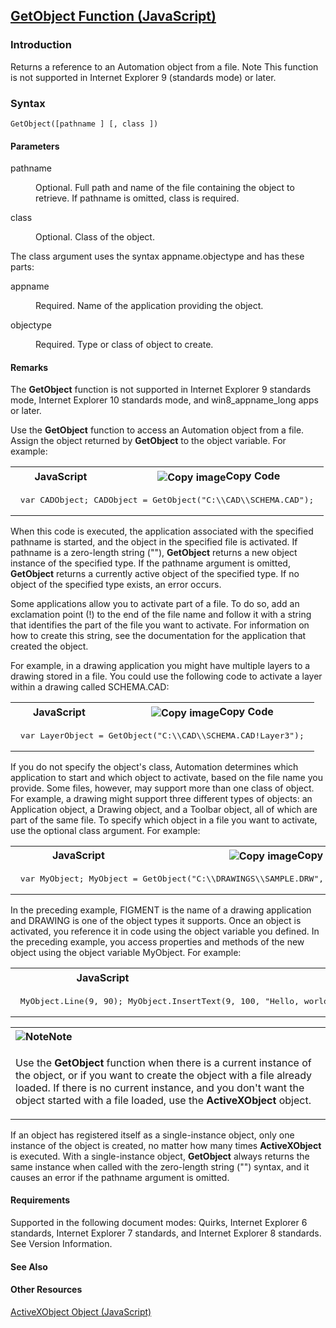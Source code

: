 ## [GetObject Function (JavaScript)](GetObject-Function.html)

### Introduction 

 Returns a reference to an Automation object from a file. Note This function is not supported in Internet Explorer 9 (standards mode) or later.

### Syntax 

```
GetObject([pathname ] [, class ])
```

#### Parameters 

<div id="sectionSection0" class="section" name="collapseableSection" style="" expanded="true">
  <dl class="authored">
    <dt>
      <span class="parameter" sdata="paramReference" xmlns:util="util">pathname</span>
    </dt>
    <dd>
      <p xmlns:util="util">
        Optional. Full path and name of the file containing the object to retrieve. If <span class="parameter" sdata="paramReference">pathname</span> is omitted, <span class="parameter" sdata=
        "paramReference">class</span> is required.
      </p>
    </dd>
    <dt>
      <span class="parameter" sdata="paramReference" xmlns:util="util">class</span>
    </dt>
    <dd>
      <p xmlns:util="util">
        Optional. Class of the object.
      </p>
    </dd>
  </dl>
  <p xmlns:util="util">
    The <span class="parameter" sdata="paramReference">class</span> argument uses the syntax <span class="parameter" sdata="paramReference">appname.objectype</span> and has these parts:
  </p>
  <dl class="authored">
    <dt>
      <span class="parameter" sdata="paramReference" xmlns:util="util">appname</span>
    </dt>
    <dd>
      <p xmlns:util="util">
        Required. Name of the application providing the object.
      </p>
    </dd>
    <dt>
      <span class="parameter" sdata="paramReference" xmlns:util="util">objectype</span>
    </dt>
    <dd>
      <p xmlns:util="util">
        Required. Type or class of object to create.
      </p>
    </dd>
  </dl>
</div>

#### Remarks 

<div id="languageReferenceRemarksSection" class="section" name="collapseableSection" style="">
  <p xmlns:util="util">
    The <b>GetObject</b> function is not supported in Internet Explorer 9 standards mode, Internet Explorer 10 standards mode, and win8_appname_long apps or later.
  </p>
  <p xmlns:util="util">
    Use the <b>GetObject</b> function to access an Automation object from a file. Assign the object returned by <b>GetObject</b> to the object variable. For example:
  </p>
  <div class="code">
    <table width="100%" cellspacing="0" cellpadding="0">
      <tr>
        <th>
          JavaScript&nbsp;
        </th>
        <th>
          <span class="copyCode" onclick="CopyCode(this)" onkeypress="CopyCode_CheckKey(this, event)" onmouseover="ChangeCopyCodeIcon(this)" onmouseout="ChangeCopyCodeIcon(this)" tabindex=
          "0"><img class="copyCodeImage" name="ccImage" align="absmiddle" alt="Copy image" title="Copy image" src="../icons/copycode.gif" />Copy Code</span>
        </th>
      </tr>
      <tr>
        <td colspan="2">
          <pre>
 var CADObject; CADObject = GetObject("C:\\CAD\\SCHEMA.CAD"); 
</pre>
        </td>
      </tr>
    </table>
  </div>
  <p xmlns:util="util">
    When this code is executed, the application associated with the specified <span class="parameter" sdata="paramReference">pathname</span> is started, and the object in the specified file is
    activated. If <span class="parameter" sdata="paramReference">pathname</span> is a zero-length string (""), <b>GetObject</b> returns a new object instance of the specified type. If the
    <span class="parameter" sdata="paramReference">pathname</span> argument is omitted, <b>GetObject</b> returns a currently active object of the specified type. If no object of the specified type
    exists, an error occurs.
  </p>
  <p xmlns:util="util">
    Some applications allow you to activate part of a file. To do so, add an exclamation point (!) to the end of the file name and follow it with a string that identifies the part of the file you
    want to activate. For information on how to create this string, see the documentation for the application that created the object.
  </p>
  <p xmlns:util="util">
    For example, in a drawing application you might have multiple layers to a drawing stored in a file. You could use the following code to activate a layer within a drawing called <span class=
    "code">SCHEMA.CAD</span>:
  </p>
  <div class="code">
    <table width="100%" cellspacing="0" cellpadding="0">
      <tr>
        <th>
          JavaScript&nbsp;
        </th>
        <th>
          <span class="copyCode" onclick="CopyCode(this)" onkeypress="CopyCode_CheckKey(this, event)" onmouseover="ChangeCopyCodeIcon(this)" onmouseout="ChangeCopyCodeIcon(this)" tabindex=
          "0"><img class="copyCodeImage" name="ccImage" align="absmiddle" alt="Copy image" title="Copy image" src="../icons/copycode.gif" />Copy Code</span>
        </th>
      </tr>
      <tr>
        <td colspan="2">
          <pre>
 var LayerObject = GetObject("C:\\CAD\\SCHEMA.CAD!Layer3"); 
</pre>
        </td>
      </tr>
    </table>
  </div>
  <p xmlns:util="util">
    If you do not specify the object's class, Automation determines which application to start and which object to activate, based on the file name you provide. Some files, however, may support more
    than one class of object. For example, a drawing might support three different types of objects: an Application object, a Drawing object, and a Toolbar object, all of which are part of the same
    file. To specify which object in a file you want to activate, use the optional <span class="parameter" sdata="paramReference">class</span> argument. For example:
  </p>
  <div class="code">
    <table width="100%" cellspacing="0" cellpadding="0">
      <tr>
        <th>
          JavaScript&nbsp;
        </th>
        <th>
          <span class="copyCode" onclick="CopyCode(this)" onkeypress="CopyCode_CheckKey(this, event)" onmouseover="ChangeCopyCodeIcon(this)" onmouseout="ChangeCopyCodeIcon(this)" tabindex=
          "0"><img class="copyCodeImage" name="ccImage" align="absmiddle" alt="Copy image" title="Copy image" src="../icons/copycode.gif" />Copy Code</span>
        </th>
      </tr>
      <tr>
        <td colspan="2">
          <pre>
 var MyObject; MyObject = <span class="label">GetObject(</span>"C:\\DRAWINGS\\SAMPLE.DRW", "FIGMENT.DRAWING"<span class="label">)</span>; 
</pre>
        </td>
      </tr>
    </table>
  </div>
  <p xmlns:util="util">
    In the preceding example, <span class="code">FIGMENT</span> is the name of a drawing application and <span class="code">DRAWING</span> is one of the object types it supports. Once an object is
    activated, you reference it in code using the object variable you defined. In the preceding example, you access properties and methods of the new object using the object variable <span class=
    "code">MyObject</span>. For example:
  </p>
  <div class="code">
    <table width="100%" cellspacing="0" cellpadding="0">
      <tr>
        <th>
          JavaScript&nbsp;
        </th>
        <th>
          <span class="copyCode" onclick="CopyCode(this)" onkeypress="CopyCode_CheckKey(this, event)" onmouseover="ChangeCopyCodeIcon(this)" onmouseout="ChangeCopyCodeIcon(this)" tabindex=
          "0"><img class="copyCodeImage" name="ccImage" align="absmiddle" alt="Copy image" title="Copy image" src="../icons/copycode.gif" />Copy Code</span>
        </th>
      </tr>
      <tr>
        <td colspan="2">
          <pre>
 MyObject.Line(9, 90); MyObject.InsertText(9, 100, "Hello, world."); MyObject.SaveAs("C:\\DRAWINGS\\SAMPLE.DRW"); 
</pre>
        </td>
      </tr>
    </table>
  </div>
  <div class="alert">
    <table width="100%" cellspacing="0" cellpadding="0">
      <tr>
        <th align="left">
          <img class="note" alt="Note" title="Note" src="../icons/alert_note.gif" /><b>Note</b>
        </th>
      </tr>
      <tr>
        <td>
          <p xmlns:util="util">
            Use the <b>GetObject</b> function when there is a current instance of the object, or if you want to create the object with a file already loaded. If there is no current instance, and you
            don't want the object started with a file loaded, use the <b>ActiveXObject</b> object.
          </p>
        </td>
      </tr>
    </table>
  </div>
  <p xmlns:util="util">
    If an object has registered itself as a single-instance object, only one instance of the object is created, no matter how many times <b>ActiveXObject</b> is executed. With a single-instance
    object, <b>GetObject</b> always returns the same instance when called with the zero-length string ("") syntax, and it causes an error if the <span class="parameter" sdata=
    "paramReference">pathname</span> argument is omitted.
  </p>
</div>

#### Requirements 

<div id="requirementsTitleSection" class="section" name="collapseableSection" style="">
  <p xmlns:util="util">
    Supported in the following document modes: Quirks, Internet Explorer 6 standards, Internet Explorer 7 standards, and Internet Explorer 8 standards. See <span sdata="link">Version
    Information</span>.
  </p>
</div>

#### See Also 

<div id="seeAlsoSection" class="section" name="collapseableSection" style="">
  <h4 class="subHeading">
    Other Resources
  </h4>
  <div class="seeAlsoStyle">
    <span sdata="link" xmlns:util="util"><a href="9c7bed07-853f-48aa-92db-3131324746ec.htm">ActiveXObject Object (JavaScript)</a></span>
  </div>
</div>

